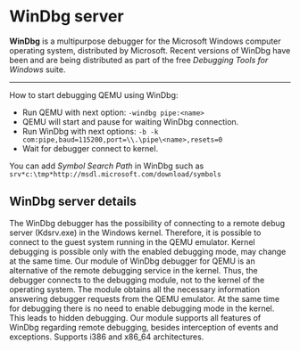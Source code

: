 # WinDbg server

**WinDbg** is a multipurpose debugger for the Microsoft Windows computer operating system, distributed by Microsoft. Recent versions of WinDbg have been and are being distributed as part of the free _Debugging Tools for Windows_ suite.
***

How to start debugging QEMU using WinDbg:
* Run QEMU with next option: ```-windbg pipe:<name>```
* QEMU will start and pause for waiting WinDbg connection.
* Run WinDbg with next options: ```-b -k com:pipe,baud=115200,port=\\.\pipe\<name>,resets=0```
* Wait for debugger connect to kernel.  

You can add _Symbol Search Path_ in WinDbg such as   
`srv*c:\tmp*http://msdl.microsoft.com/download/symbols`

## WinDbg server details

The WinDbg debugger has the possibility of connecting to a remote debug server
(Kdsrv.exe) in the Windows kernel. Therefore, it is possible to connect
to the guest system running in the QEMU emulator. Kernel debugging is possible
only with the enabled debugging mode, may change at the same time.
Our module of WinDbg debugger for QEMU is an alternative of the remote debugging
service in the kernel. Thus, the debugger connects to the debugging module,
not to the kernel of the operating system. The module obtains all the necessary
information answering debugger requests from the QEMU emulator. At the same time
for debugging there is no need to enable debugging mode in the kernel.
This leads to hidden debugging. Our module supports all features of WinDbg
regarding remote debugging, besides interception of events and exceptions.
Supports i386 and x86_64 architectures.

